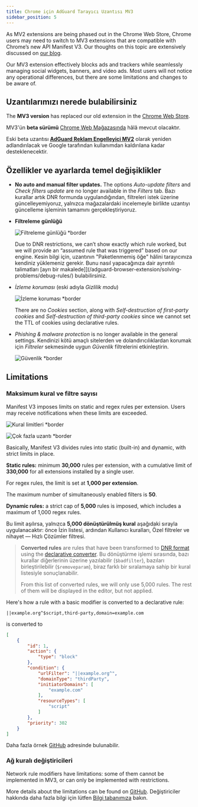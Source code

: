 ```yaml
---
title: Chrome için AdGuard Tarayıcı Uzantısı MV3
sidebar_position: 5
---
```


As MV2 extensions are being phased out in the Chrome Web Store, Chrome users may need to switch to MV3 extensions that are compatible with Chrome’s new API Manifest V3. Our thoughts on this topic are extensively discussed on [our blog](https://adguard.com/en/blog/tag/manifest-v3.html).

Our MV3 extension effectively blocks ads and trackers while seamlessly managing social widgets, banners, and video ads. Most users will not notice any operational differences, but there are some limitations and changes to be aware of.

## Uzantılarımızı nerede bulabilirsiniz

The **MV3 version** has replaced our old extension in the [Chrome Web Store](https://chromewebstore.google.com/detail/adguard-adblocker/bgnkhhnnamicmpeenaelnjfhikgbkllg).

MV3'ün **beta sürümü** [Chrome Web Mağazasında](https://chromewebstore.google.com/detail/adguard-adblocker-mv3-exp/apjcbfpjihpedihablmalmbbhjpklbdf) hâlâ mevcut olacaktır.

Eski beta uzantısı [**AdGuard Reklam Engelleyici MV2**](https://chromewebstore.google.com/detail/adguard-adblocker-beta/gfggjaccafhcbfogfkogggoepomehbjl) olarak yeniden adlandırılacak ve Google tarafından kullanımdan kaldırılana kadar desteklenecektir.

## Özellikler ve ayarlarda temel değişiklikler

- **No auto and manual filter updates.** The options _Auto-update filters_ and _Check filters update_ are no longer available in the _Filters_ tab. Bazı kurallar artık DNR formunda uygulandığından, filtreleri istek üzerine güncelleyemiyoruz, yalnızca mağazalardaki incelemeyle birlikte uzantıyı güncelleme işleminin tamamını gerçekleştiriyoruz.

- **Filtreleme günlüğü**

  ![Filtreleme günlüğü \*border](https://cdn.adtidy.org/content/blog/mv3/new/log.png)

  Due to DNR restrictions, we can’t show exactly which rule worked, but we will provide an “assumed rule that was triggered” based on our engine. Kesin bilgi için, uzantının "Paketlenmemiş öğe" hâlini tarayıcınıza kendiniz yüklemeniz gerekir. Bunu nasıl yapacağınıza dair ayrıntılı talimatları [ayrı bir makalede]](/adguard-browser-extension/solving-problems/debug-rules/) bulabilirsiniz.

- _İzleme koruması_ (eski adıyla _Gizlilik modu_)

  ![İzleme koruması \*border](https://cdn.adtidy.org/content/blog/mv3/new/tracking_screen.png)

  There are no _Cookies_ section, along with _Self-destruction of first-party cookies_ and _Self-destruction of third-party cookies_ since we cannot set the TTL of cookies using declarative rules.

- _Phishing & malware protection_ is no longer available in the general settings. Kendinizi kötü amaçlı sitelerden ve dolandırıcılıklardan korumak için _Filtreler_ sekmesinde uygun _Güvenlik_ filtrelerini etkinleştirin.

  ![Güvenlik \*border](https://cdn.adtidy.org/content/blog/mv3/new/security.png)

## Limitations

### Maksimum kural ve filtre sayısı

Manifest V3 imposes limits on static and regex rules per extension. Users may receive notifications when these limits are exceeded.

![Kural limitleri \*border](https://cdn.adtidy.org/content/blog/new/rulelimits.png)

![Çok fazla uzantı \*border](https://cdn.adtidy.org/content/blog/new/other_extension.png)

Basically, Manifest V3 divides rules into static (built-in) and dynamic, with strict limits in place.

**Static rules:** minimum **30,000** rules per extension, with a cumulative limit of **330,000** for all extensions installed by a single user.

For regex rules, the limit is set at **1,000 per extension**.

The maximum number of simultaneously enabled filters is **50**.

**Dynamic rules:** a strict cap of **5,000** rules is imposed, which includes a maximum of 1,000 regex rules.

Bu limit aşılırsa, yalnızca **5,000 dönüştürülmüş kural** aşağıdaki sırayla uygulanacaktır: önce İzin listesi, ardından Kullanıcı kuralları, Özel filtreler ve nihayet — Hızlı Çözümler filtresi.

> **Converted rules** are rules that have been transformed
> to [DNR format] using the [declarative converter][github-declarative-converter].
> Bu dönüştürme işlemi sırasında, bazı kurallar diğerlerinin üzerine yazılabilir (`$badfilter`), bazıları birleştirilebilir (`$removeparam`),
> biraz farklı bir sıralamaya sahip bir kural listesiyle sonuçlanabilir.
>
> From this list of converted rules, we will only use 5,000 rules. The rest of them will be displayed in the editor, but not applied.

Here's how a rule with a basic modifier is converted to a declarative rule:

```adblock
||example.org^$script,third-party,domain=example.com
```

is converted to

```json
[
    {
        "id": 1,
        "action": {
            "type": "block"
        },
        "condition": {
            "urlFilter": "||example.org^",
            "domainType": "thirdParty",
            "initiatorDomains": [
                "example.com"
            ],
            "resourceTypes": [
                "script"
            ]
        },
        "priority": 302
    }
]
```

Daha fazla örnek [GitHub][github-declarative-converter-examples] adresinde bulunabilir.

### Ağ kuralı değiştiricileri

Network rule modifiers have limitations: some of them cannot be implemented in MV3, or can only be implemented with restrictions.

More details about the limitations can be found on [GitHub][github-declarative-converter].
Değiştiriciler hakkında daha fazla bilgi için lütfen [Bilgi tabanımıza](/general/ad-filtering/create-own-filters) bakın.

[DNR format]: https://developer.chrome.com/docs/extensions/reference/api/declarativeNetRequest#build-rules
[github-declarative-converter]: https://github.com/AdguardTeam/tsurlfilter/tree/master/packages/tsurlfilter/src/rules/declarative-converter#table-of-contents
[github-declarative-converter-examples]: https://github.com/AdguardTeam/tsurlfilter/tree/master/packages/tsurlfilter/src/rules/declarative-converter#basic-examples
